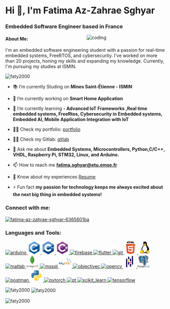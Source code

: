 
<p align="left">
  
  <h1>Hi 👋, I'm Fatima Az-Zahrae Sghyar</h1>
  <h3>Embedded Software Engineer based in France</h3>
<img align="right" alt="coding" width="250" src ="https://previews.123rf.com/images/goodstudio/goodstudio2107/goodstudio210700336/administrator-setting-software.jpg">
   <h4>About Me:</h4>
  <p align:"left">
    I'm an embedded software engineering student with a passion for real-time embedded systems, FreeRTOS, and cybersecurity. I've worked on more than 20 projects, honing my skills and expanding my knowledge. Currently, I'm pursuing my studies at ISMIN.
 
  
</p>
</p>

<p align="left"> <img src="https://komarev.com/ghpvc/?username=faty2000&label=Profile%20views&color=0e75b6&style=flat" alt="faty2000" /> </p>

- 📚 I’m currently Studing  on **Mines Saint-Étienne - ISMIN**

- 🔭 I’m currently working on **Smart Home Application**

- 🌱 I’m currently learning **- Advanced IoT Frameworks ,Real time embedded systems, FreeRtos, Cybersecurity in Embedded systems, Embedded AI, Mobile Application Integration with IoT**

- 👨‍💻 Check my portfolio: [portfolio](https://fatimaazzahraesghyar.my.canva.site/home)

- 👨‍💻 Check my Gitlab: [gitlab](https://gitlab.emse.fr/fatima.sghyar) 

- 💬 Ask me about **Embedded Systems, Microcontrollers, Python,C/C++, VHDL, Raspberry Pi, STM32, Linux, and Arduino.**

- 📫 How to reach me **fatima.sghyar@etu.emse.fr**

- 📄 Know about my experiences [Resume](https://www.canva.com/design/DAFxLSwg_28/sYnMwNomAAmkTjMB2goAug/view?utm_content=DAFxLSwg_28&utm_campaign=designshare&utm_medium=link&utm_source=publishsharelink)

- ⚡ Fun fact **my passion for technology keeps me always excited about the next big thing in embedded systems!**

<h3 align="left">Connect with me:</h3>
<p align="left">
<a href="https://linkedin.com/in/fatima-az-zahrae-sghyar-6365601ba" target="blank"><img align="center" src="https://raw.githubusercontent.com/rahuldkjain/github-profile-readme-generator/master/src/images/icons/Social/linked-in-alt.svg" alt="fatima-az-zahrae-sghyar-6365601ba" height="30" width="40" /></a>
</p>

<h3 align="left">Languages and Tools:</h3>
<p align="left"> <a href="https://www.arduino.cc/" target="_blank" rel="noreferrer"> <img src="https://cdn.worldvectorlogo.com/logos/arduino-1.svg" alt="arduino" width="40" height="40"/> </a> <a href="https://www.cprogramming.com/" target="_blank" rel="noreferrer"> <img src="https://raw.githubusercontent.com/devicons/devicon/master/icons/c/c-original.svg" alt="c" width="40" height="40"/> </a> <a href="https://www.w3schools.com/cpp/" target="_blank" rel="noreferrer"> <img src="https://raw.githubusercontent.com/devicons/devicon/master/icons/cplusplus/cplusplus-original.svg" alt="cplusplus" width="40" height="40"/> </a> <a href="https://www.w3schools.com/cs/" target="_blank" rel="noreferrer"> <img src="https://raw.githubusercontent.com/devicons/devicon/master/icons/csharp/csharp-original.svg" alt="csharp" width="40" height="40"/> </a> <a href="https://firebase.google.com/" target="_blank" rel="noreferrer"> <img src="https://www.vectorlogo.zone/logos/firebase/firebase-icon.svg" alt="firebase" width="40" height="40"/> </a> <a href="https://flutter.dev" target="_blank" rel="noreferrer"> <img src="https://www.vectorlogo.zone/logos/flutterio/flutterio-icon.svg" alt="flutter" width="40" height="40"/> </a> <a href="https://git-scm.com/" target="_blank" rel="noreferrer"> <img src="https://www.vectorlogo.zone/logos/git-scm/git-scm-icon.svg" alt="git" width="40" height="40"/> </a> <a href="https://www.w3.org/html/" target="_blank" rel="noreferrer"> <img src="https://raw.githubusercontent.com/devicons/devicon/master/icons/html5/html5-original-wordmark.svg" alt="html5" width="40" height="40"/> </a> <a href="https://www.linux.org/" target="_blank" rel="noreferrer"> <img src="https://raw.githubusercontent.com/devicons/devicon/master/icons/linux/linux-original.svg" alt="linux" width="40" height="40"/> </a> <a href="https://www.mathworks.com/" target="_blank" rel="noreferrer"> <img src="https://upload.wikimedia.org/wikipedia/commons/2/21/Matlab_Logo.png" alt="matlab" width="40" height="40"/> </a> <a href="https://www.mongodb.com/" target="_blank" rel="noreferrer"> <img src="https://raw.githubusercontent.com/devicons/devicon/master/icons/mongodb/mongodb-original-wordmark.svg" alt="mongodb" width="40" height="40"/> </a> <a href="https://www.microsoft.com/en-us/sql-server" target="_blank" rel="noreferrer"> <img src="https://www.svgrepo.com/show/303229/microsoft-sql-server-logo.svg" alt="mssql" width="40" height="40"/> </a> <a href="https://www.mysql.com/" target="_blank" rel="noreferrer"> <img src="https://raw.githubusercontent.com/devicons/devicon/master/icons/mysql/mysql-original-wordmark.svg" alt="mysql" width="40" height="40"/> </a> <a href="https://developer.apple.com/library/archive/documentation/Cocoa/Conceptual/ProgrammingWithObjectiveC/Introduction/Introduction.html" target="_blank" rel="noreferrer"> <img src="https://www.vectorlogo.zone/logos/apple_objectivec/apple_objectivec-icon.svg" alt="objectivec" width="40" height="40"/> </a> <a href="https://opencv.org/" target="_blank" rel="noreferrer"> <img src="https://www.vectorlogo.zone/logos/opencv/opencv-icon.svg" alt="opencv" width="40" height="40"/> </a> <a href="https://pandas.pydata.org/" target="_blank" rel="noreferrer"> <img src="https://raw.githubusercontent.com/devicons/devicon/2ae2a900d2f041da66e950e4d48052658d850630/icons/pandas/pandas-original.svg" alt="pandas" width="40" height="40"/> </a> <a href="https://www.postgresql.org" target="_blank" rel="noreferrer"> <img src="https://raw.githubusercontent.com/devicons/devicon/master/icons/postgresql/postgresql-original-wordmark.svg" alt="postgresql" width="40" height="40"/> </a> <a href="https://postman.com" target="_blank" rel="noreferrer"> <img src="https://www.vectorlogo.zone/logos/getpostman/getpostman-icon.svg" alt="postman" width="40" height="40"/> </a> <a href="https://www.python.org" target="_blank" rel="noreferrer"> <img src="https://raw.githubusercontent.com/devicons/devicon/master/icons/python/python-original.svg" alt="python" width="40" height="40"/> </a> <a href="https://pytorch.org/" target="_blank" rel="noreferrer"> <img src="https://www.vectorlogo.zone/logos/pytorch/pytorch-icon.svg" alt="pytorch" width="40" height="40"/> </a> <a href="https://www.qt.io/" target="_blank" rel="noreferrer"> <img src="https://upload.wikimedia.org/wikipedia/commons/0/0b/Qt_logo_2016.svg" alt="qt" width="40" height="40"/> </a> <a href="https://scikit-learn.org/" target="_blank" rel="noreferrer"> <img src="https://upload.wikimedia.org/wikipedia/commons/0/05/Scikit_learn_logo_small.svg" alt="scikit_learn" width="40" height="40"/> </a> <a href="https://www.tensorflow.org" target="_blank" rel="noreferrer"> <img src="https://www.vectorlogo.zone/logos/tensorflow/tensorflow-icon.svg" alt="tensorflow" width="40" height="40"/> </a> </p>

<p><img align="left" src="https://github-readme-stats.vercel.app/api/top-langs?username=faty2000&show_icons=true&locale=en&layout=compact" alt="faty2000" /></p>

<p>&nbsp;<img align="center" src="https://github-readme-stats.vercel.app/api?username=faty2000&show_icons=true&locale=en" alt="faty2000" /></p>

<p><img align="center" src="https://github-readme-streak-stats.herokuapp.com/?user=faty2000&" alt="faty2000" /></p>
